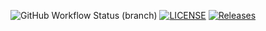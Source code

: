
![GitHub Workflow Status (branch)](https://img.shields.io/github/actions/workflow/status/WackaC00/sem/main.yml?branch=master)
[![LICENSE](https://img.shields.io/github/license/WackaC00/sem.svg?style=flat-square)](https://github.com/WackaC00/sem/blob/master/LICENSE)
[![Releases](https://img.shields.io/github/release/WackaC00/sem/all.svg?style=flat-square)](https://github.com/WackaC00/sem/releases)